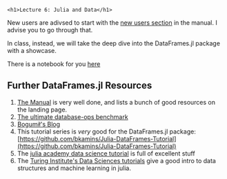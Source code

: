 
~~~
<h1>Lecture 6: Julia and Data</h1>
~~~

New users are adivsed to start with the [new users section](https://dataframes.juliadata.org/stable/man/basics/#First-Steps-with-DataFrames.jl) in the manual. I advise you to go through that.

In class, instead, we will take the deep dive into the DataFrames.jl package with a showcase.

There is a notebook for you [here](https://github.com/floswald/DataFrames-Showcase)

## Further DataFrames.jl Resources

1. [The Manual](https://dataframes.juliadata.org/stable/) is very well done, and lists a bunch of good resources on the landing page.
2. [The ultimate database-ops benchmark](https://h2oai.github.io/db-benchmark/)
3. [Bogumił's Blog](https://bkamins.github.io/)
4. This tutorial series is _very_ good for the DataFrames.jl package: [https://github.com/bkamins/Julia-DataFrames-Tutorial](https://github.com/bkamins/Julia-DataFrames-Tutorial)
5. The [julia academy data science tutorial](https://github.com/JuliaAcademy/DataScience) is full of excellent stuff
6. The [Turing Institute's Data Sciences tutorials](https://alan-turing-institute.github.io/DataScienceTutorials.jl/) give a good intro to data structures and machine learning in julia.